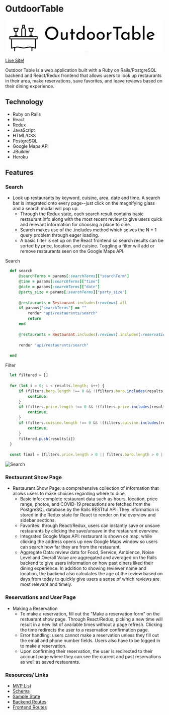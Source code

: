 # OutdoorTable

![Logo](/readme_files/logo.png)

[Live Site!](https://outdoortable.herokuapp.com/#/)

Outdoor Table is a web application built with a Ruby on Rails/PostgreSQL backend and React/Redux frontend that allows users to look up restaurants in their area, make reservations, save favorites, and leave reviews based on their dining experience. 

## Technology

* Ruby on Rails
* React
* Redux
* JavaScript
* HTML/CSS
* PostgreSQL
* Google Maps API
* JBuilder
* Heroku

## Features

### Search
* Look up restaurants by keyword, cuisine, area, date and time. A search bar is integrated onto every page--just click on the magnifying glass and a search modal will pop up.
  * Through the Redux state, each search result contains basic restaurant info along with the most recent review to give users quick and relevant information for choosing a place to dine. 
  * Search makes use of the .includes method which solves the N + 1 query problem through eager loading. 
  * A basic filter is set up on the React frontend so search results can be sorted by price, location, and cuisine. Toggling a filter will add or remove restaurants seen on the Google Maps API.

Search
```ruby
  def search
      @searchTerms = params[:searchTerms]["searchTerm"]
      @time = params[:searchTerms]["time"]
      @date = params[:searchTerms]["date"]
      @party_size = params[:searchTerms]["party_size"]

      @restaurants = Restaurant.includes(:reviews).all
      if params["searchTerms"] == ""
          render "api/restaurants/search"
          return
      end

      @restaurants = Restaurant.includes(:reviews).includes(:reservations).where('name ILIKE ? OR description ILIKE ? OR neighborhood ILIKE ? OR cuisine ILIKE ? OR boro ILIKE?', "%#{@searchTerms}%", "%#{@searchTerms}%", "%#{@searchTerms}%", "%#{@searchTerms}%", "%#{@searchTerms}%" )

      render "api/restaurants/search"
      
  end
```

Filter
```javascript
  let filtered = []

  for (let i = 0; i < results.length; i++) {
      if (filters.boro.length !== 0 && !(filters.boro.includes(results[i].boro))) {
          continue;
      }
      if (filters.price.length !== 0 && !(filters.price.includes(results[i].price_range))) {
          continue;
      }
      if (filters.cuisine.length !== 0 && !(filters.cuisine.includes(results[i].cuisine))) {
          continue;
      }
      filtered.push(results[i])
  }

  const final = (filters.price.length > 0 || filters.boro.length > 0 || filters.cuisine.length > 0) ? filtered : results
```

![Search](/readme_files/search_demo_320.gif)

### Restaurant Show Page
  
* Restaurant Show Page: a comprehensive collection of information that allows users to make choices regarding where to dine.
  * Basic info: complete restaurant data such as hours, location, price range, photos, and COVID-19 precautions are fetched from the PostgreSQL database by the Rails RESTful API. They information is stored in the Redux state for React to render on the overview and sidebar sections. 
  * Favorites: through React/Redux, users can instantly save or unsave restaurants by clicking the save/unsave in the restaurant overview.
  * Integrated Google Maps API: restaurant is shown on map, while clicking the address opens up new Google Maps window so users can search how far they are from the restaurant.
  * Aggregate Data: review data for Food, Service, Ambience, Noise Level and Overall Value are aggregated and averaged on the Rails backend to give users information on how past diners liked their dining experience. In addition to showing reviewer name and location, the backend also calculates the age of the review based on days from today to quickly give users a sense of which reviews are most relevant and timely.

### Reservations and User Page

* Making a Reservation 
  * To make a reservation, fill out the "Make a reservation form" on the restuarant show page. Through React/Redux, picking a new time will result in a new list of available times without a page refresh. Clicking the time redirects the user to a reservation confirmation page. 
  * Error handling: users cannot make a reservation unless they fill out the email and phone number fields. Users also have to be logged in to make a reservation. 
  * Upon confirming their reservation, the user is redirected to their account page where they can see the current and past reservations as well as saved restaurants.


### Resources/ Links

* [MVP List](https://github.com/dch21/OutdoorTable/wiki/MVP-List)
* [Schema](https://github.com/dch21/OutdoorTable/wiki/Schema)
* [Sample State](https://github.com/dch21/OutdoorTable/wiki/Sample-State)
* [Backend Routes](https://github.com/dch21/OutdoorTable/wiki/Backend-Routes)
* [Frontend Routes](https://github.com/dch21/OutdoorTable/wiki/Frontend-Routes)
